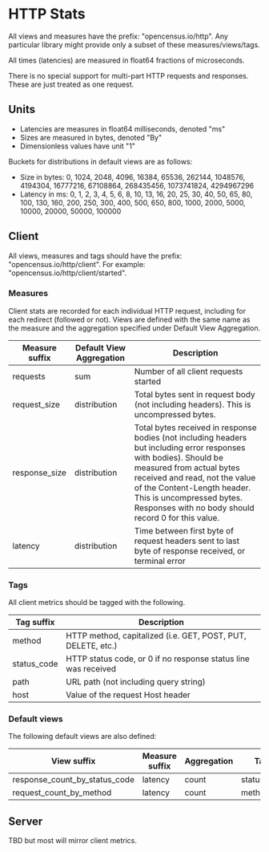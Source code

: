 # HTTP Stats

All views and measures have the prefix: "opencensus.io/http". Any particular library might provide only a subset of these measures/views/tags.

All times (latencies) are measured in float64 fractions of microseconds.

There is no special support for multi-part HTTP requests and responses. These are just treated as one request.

## Units

* Latencies are measures in float64 milliseconds, denoted "ms"
* Sizes are measured in bytes, denoted "By"
* Dimensionless values have unit "1"

Buckets for distributions in default views are as follows:

* Size in bytes: 0, 1024, 2048, 4096, 16384, 65536, 262144, 1048576, 4194304, 16777216, 67108864, 268435456, 1073741824, 4294967296
* Latency in ms: 0, 1, 2, 3, 4, 5, 6, 8, 10, 13, 16, 20, 25, 30, 40, 50, 65, 80, 100, 130, 160, 200, 250, 300, 400, 500, 650, 800, 1000, 2000, 5000, 10000, 20000, 50000, 100000

## Client

All views, measures and tags should have the prefix: "opencensus.io/http/client". For example: "opencensus.io/http/client/started".

### Measures

Client stats are recorded for each individual HTTP request, including for each redirect (followed or not). 
Views are defined with the same name as the measure and the aggregation specified under Default View Aggregation.

| Measure suffix | Default View Aggregation | Description                                                                                                                                                                                                                                                                                       |
|----------------|--------------------------|---------------------------------------------------------------------------------------------------------------------------------------------------------------------------------------------------------------------------------------------------------------------------------------------------|
| requests       | sum                      | Number of all client requests started                                                                                                                                                                                                                                                             |
| request_size   | distribution             | Total bytes sent in request body (not including headers). This is uncompressed bytes.                                                                                                                                                                                                             |
| response_size  | distribution             | Total bytes received in response bodies (not including headers but including error responses with bodies). Should be measured from actual bytes received and read, not the value of the Content-Length header. This is uncompressed bytes. Responses with no body should record 0 for this value. |
| latency        | distribution             | Time between first byte of request headers sent to last byte of response received, or terminal error                                                                                                                                                                                              |

### Tags

All client metrics should be tagged with the following.

| Tag suffix    | Description                                                    |
|---------------|----------------------------------------------------------------|
| method        | HTTP method, capitalized (i.e. GET, POST, PUT, DELETE, etc.)   |
| status_code   | HTTP status code, or 0 if no response status line was received |
| path          | URL path (not including query string)                          |
| host          | Value of the request Host header                               |

### Default views

The following default views are also defined:

| View suffix                   | Measure suffix | Aggregation | Tags        |
|-------------------------------|----------------|-------------|-------------|
| response_count_by_status_code | latency        | count       | status_code |
| request_count_by_method       | latency        | count       | method      |

## Server

TBD but most will mirror client metrics.
